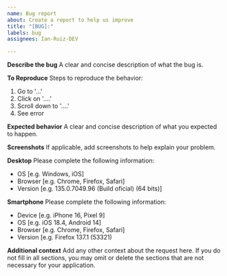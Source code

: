 ```yaml
---
name: Bug report
about: Create a report to help us improve
title: "[BUG]:"
labels: bug
assignees: Ian-Ruiz-DEV

---
```


**Describe the bug**
A clear and concise description of what the bug is.

**To Reproduce**
Steps to reproduce the behavior:
1. Go to '...'
2. Click on '....'
3. Scroll down to '....'
4. See error

**Expected behavior**
A clear and concise description of what you expected to happen.

**Screenshots**
If applicable, add screenshots to help explain your problem.

**Desktop**
 Please complete the following information:
 - OS [e.g. Windows, iOS]
 - Browser [e.g. Chrome, Firefox, Safari]
 - Version [e.g. 135.0.7049.96 (Build oficial) (64 bits)]

**Smartphone**
 Please complete the following information:
 - Device [e.g. iPhone 16, Pixel 9]
 - OS [e.g. iOS 18.4, Android 14]
 - Browser [e.g. Chrome, Firefox, Safari]
 - Version [e.g. Firefox 137.1 (53321)

**Additional context**
Add any other context about the request here. If you do not fill in all sections, you may omit or delete the sections that are not necessary for your application.
